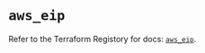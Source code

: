 # `aws_eip`

Refer to the Terraform Registory for docs: [`aws_eip`](https://registry.terraform.io/providers/hashicorp/aws/4.66.0/docs/resources/eip).
